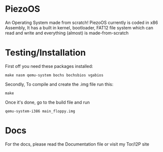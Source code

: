 # PiezoOS
An Operating System made from scratch!
PiezoOS currently is coded in x86 Assembly, It has a built in kernel, bootloader, FAT12 file system which can read and write and everything (almost) is made-from-scratch
# Testing/Installation
First off you need these packages installed:
```
make nasm qemu-system bochs bochsbios vgabios
```
Secondly, To compile and create the .img file run this:
```
make
```
Once it's done, go to the build file and run
```
qemu-system-i386 main_floppy.img
```
# Docs
For the docs, please read the Documentation file or visit my Tor/I2P site

